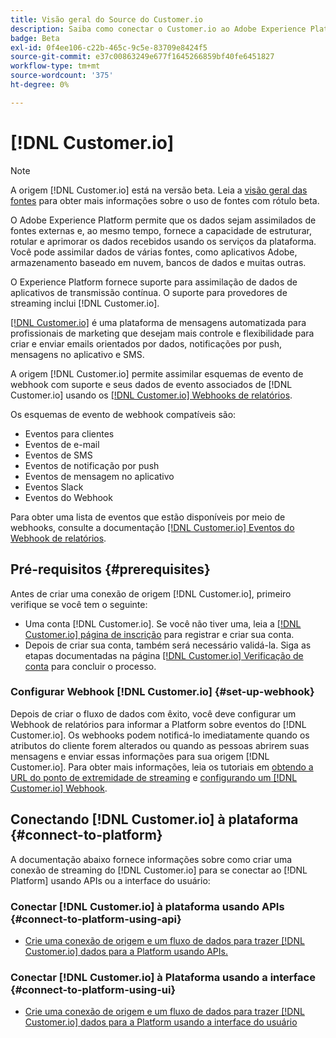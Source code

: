 ```yaml
---
title: Visão geral do Source do Customer.io
description: Saiba como conectar o Customer.io ao Adobe Experience Platform usando APIs ou a interface do usuário utilizando webhooks
badge: Beta
exl-id: 0f4ee106-c22b-465c-9c5e-83709e8424f5
source-git-commit: e37c00863249e677f1645266859bf40fe6451827
workflow-type: tm+mt
source-wordcount: '375'
ht-degree: 0%

---
```


# [!DNL Customer.io]

>[!NOTE]
>
>A origem [!DNL Customer.io] está na versão beta. Leia a [visão geral das fontes](../../home.md#terms-and-conditions) para obter mais informações sobre o uso de fontes com rótulo beta.

O Adobe Experience Platform permite que os dados sejam assimilados de fontes externas e, ao mesmo tempo, fornece a capacidade de estruturar, rotular e aprimorar os dados recebidos usando os serviços da plataforma. Você pode assimilar dados de várias fontes, como aplicativos Adobe, armazenamento baseado em nuvem, bancos de dados e muitas outras.

O Experience Platform fornece suporte para assimilação de dados de aplicativos de transmissão contínua. O suporte para provedores de streaming inclui [!DNL Customer.io].

[[!DNL Customer.io]](https://customer.io/) é uma plataforma de mensagens automatizada para profissionais de marketing que desejam mais controle e flexibilidade para criar e enviar emails orientados por dados, notificações por push, mensagens no aplicativo e SMS.

A origem [!DNL Customer.io] permite assimilar esquemas de evento de webhook com suporte e seus dados de evento associados de [!DNL Customer.io] usando os [[!DNL Customer.io] Webhooks de relatórios](https://customer.io/docs/api/webhooks/).

Os esquemas de evento de webhook compatíveis são:

* Eventos para clientes
* Eventos de e-mail
* Eventos de SMS
* Eventos de notificação por push
* Eventos de mensagem no aplicativo
* Eventos Slack
* Eventos do Webhook

Para obter uma lista de eventos que estão disponíveis por meio de webhooks, consulte a documentação [[!DNL Customer.io] Eventos do Webhook de relatórios](https://customer.io/docs/webhooks/#events).

## Pré-requisitos {#prerequisites}

Antes de criar uma conexão de origem [!DNL Customer.io], primeiro verifique se você tem o seguinte:

* Uma conta [!DNL Customer.io]. Se você não tiver uma, leia a [[!DNL Customer.io] página de inscrição](https://fly.customer.io/signup) para registrar e criar sua conta.
* Depois de criar sua conta, também será necessário validá-la. Siga as etapas documentadas na página [[!DNL Customer.io] Verificação de conta](https://customer.io/docs/account-verification/) para concluir o processo.

### Configurar Webhook [!DNL Customer.io] {#set-up-webhook}

Depois de criar o fluxo de dados com êxito, você deve configurar um Webhook de relatórios para informar a Platform sobre eventos do [!DNL Customer.io]. Os webhooks podem notificá-lo imediatamente quando os atributos do cliente forem alterados ou quando as pessoas abrirem suas mensagens e enviar essas informações para sua origem [!DNL Customer.io]. Para obter mais informações, leia os tutoriais em [obtendo a URL do ponto de extremidade de streaming](../../tutorials/ui/create/marketing-automation/customerio-webhook.md#get-streaming-endpoint) e [configurando um [!DNL Customer.io] Webhook](../../tutorials/ui/create/marketing-automation/customerio-webhook.md#set-up-webhook).

## Conectando [!DNL Customer.io] à plataforma {#connect-to-platform}

A documentação abaixo fornece informações sobre como criar uma conexão de streaming do [!DNL Customer.io] para se conectar ao [!DNL Platform] usando APIs ou a interface do usuário:

### Conectar [!DNL Customer.io] à plataforma usando APIs {#connect-to-platform-using-api}

* [Crie uma conexão de origem e um fluxo de dados para trazer  [!DNL Customer.io]  dados para a Platform usando APIs.](../../tutorials/api/create/marketing-automation/customerio-webhook.md)

### Conectar [!DNL Customer.io] à Plataforma usando a interface {#connect-to-platform-using-ui}

* [Crie uma conexão de origem e um fluxo de dados para trazer  [!DNL Customer.io]  dados para a Platform usando a interface do usuário](../../tutorials/ui/create/marketing-automation/customerio-webhook.md)
